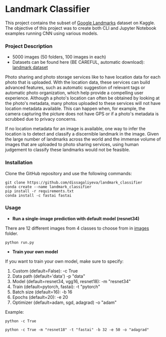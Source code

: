 # Landmark Classifier <a class="anchor" id="landmark"/>
This project contains the subset of <a href='https://www.kaggle.com/google/google-landmarks-dataset'>Google 
Landmarks</a> dataset on Kaggle. The objective of this project was to create both CLI and Jupyter Notebook examples
running CNN using various models. 

### Project Description
* 5000 images (50 folders, 100 images in each)
* Datasets can be found here (BE CAREFUL, automatic download): [landmark dataset](https://udacity-dlnfd.s3-us-west-1.amazonaws.com/datasets/landmark_images.zip)

Photo sharing and photo storage services like to have location data for each photo that is uploaded. 
With the location data, these services can build advanced features, such as automatic suggestion of 
relevant tags or automatic photo organization, which help provide a compelling user experience. 
Although a photo's location can often be obtained by looking at the photo's metadata, many photos 
uploaded to these services will not have location metadata available. This can happen when, for 
example, the camera capturing the picture does not have GPS or if a photo's metadata is scrubbed 
due to privacy concerns.

If no location metadata for an image is available, one way to infer the location is to detect 
and classify a discernible landmark in the image. Given the large number of landmarks across 
the world and the immense volume of images that are uploaded to photo sharing services, using 
human judgement to classify these landmarks would not be feasible.


### Installation

Clone the GitHub repository and use the following commands:
```
git clone https://github.com/dissagaliyeva/landmark_classifier
conda create --name landmark_classifier 
pip install -r requirements.txt
conda install -c fastai fastai
```

### Usage 

- **Run a single-image prediction with default model (resnet34)** 

There are 12 different images from 4 classes to choose from in [images](https://github.com/dissagaliyeva/landmark_classifier/tree/master/images) folder. 

```python run.py```

- **Train your own model**

If you want to train your own model, make sure to specify:
1) Custom (default=False):                    -c True
2) Data path (default='data')                 -p "data"
3) Model (default=resnet34, vgg16, resnet18): -m "resnet34"
4) Train (default=pytorch, fastai):           -t "pytorch" 
5) Batch size (default=16):                   -b 16
6) Epochs (default=20):                       -e 20
7) Optimizer (default=adam, sgd, adagrad)     -o "adam"

Example: 

```
python -c True

python -c True -m "resnet18" -t "fastai" -b 32 -e 50 -o "adagrad"
```


